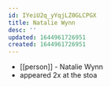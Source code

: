 ```yaml
---
id: IYeiU2q_yYqjLZ0GLCPGX
title: Natalie Wynn
desc: ''
updated: 1644961726951
created: 1644961726951
---
```



- [[person]] - Natalie Wynn
- appeared 2x at the stoa
